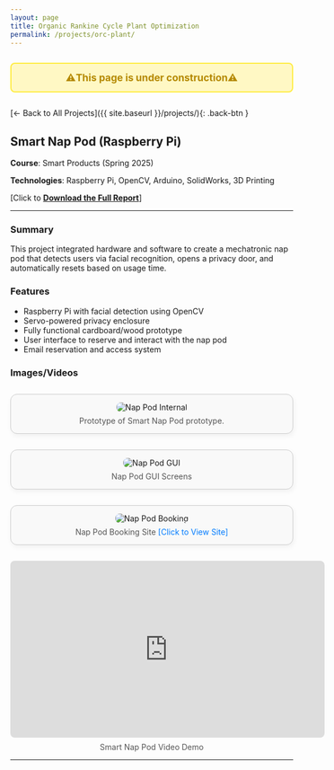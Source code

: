 ```yaml
---
layout: page
title: Organic Rankine Cycle Plant Optimization
permalink: /projects/orc-plant/
---
```

<!-- Under Construction -->
<div style="display: flex; align-items: center; justify-content: center; gap: 12px; background-color: #fff8c4; padding: 1em; border: 2px solid #ffec3d; border-radius: 8px; margin: 2em 0;">
  <strong style="font-size: 1.25em; color: #b58900;">⚠️This page is under construction⚠️</strong>
</div>

[← Back to All Projects]({{ site.baseurl }}/projects/){: .back-btn }

<style>
.back-btn {
  display: inline-block;
  margin-top: 1em;
  margin-bottom: 2em;
  background-color: #eee;
  color: #333;
  padding: 0.5em 1em;
  border-radius: 8px;
  text-decoration: none;
  font-size: 0.9em;
  transition: background-color 0.2s ease;
}
.back-btn:hover {
  background-color: #ddd;
}
</style>

## Smart Nap Pod (Raspberry Pi)

**Course**: Smart Products (Spring 2025)

**Technologies**: Raspberry Pi, OpenCV, Arduino, SolidWorks, 3D Printing

[Click to [**Download the Full Report**](https://buckeyemailosu-my.sharepoint.com/:b:/g/personal/einstein_15_buckeyemail_osu_edu/EYr96sVKf_dDvc53n9DVc3gBzIeyYqYa_lcQ5s56TYEvfg?e=wsoaTq)]

---

### Summary
This project integrated hardware and software to create a mechatronic nap pod that detects users via facial recognition, opens a privacy door, and automatically resets based on usage time.

### Features
- Raspberry Pi with facial detection using OpenCV
- Servo-powered privacy enclosure
- Fully functional cardboard/wood prototype
- User interface to reserve and interact with the nap pod
- Email reservation and access system

### Images/Videos
<!-- Nap Pod Prototype -->
<figure style="
  max-width: 600px;
  margin: 2em auto;
  padding: 1em;
  border: 1px solid #ccc;
  border-radius: 12px;
  background-color: #f9f9f9;
  text-align: center;
  box-shadow: 2px 4px 10px rgba(0,0,0,0.05);
">
  <img src="{{ site.baseurl }}/assets/img/projects/nap_pod.png" alt="Nap Pod Internal" style="max-width:100%; border-radius: 8px;">
  <figcaption style="margin-top: 0.5em; color: #555;">Prototype of Smart Nap Pod prototype.</figcaption>
</figure>

<!-- GUI -->
<figure style="
  max-width: 600px;
  margin: 2em auto;
  padding: 1em;
  border: 1px solid #ccc;
  border-radius: 12px;
  background-color: #f9f9f9;
  text-align: center;
  box-shadow: 2px 4px 10px rgba(0,0,0,0.05);
">
  <img src="{{ site.baseurl }}/assets/img/projects/nap_pod_gui.png" alt="Nap Pod GUI" style="max-width:100%; border-radius: 8px;">
  <figcaption style="margin-top: 0.5em; color: #555;">Nap Pod GUI Screens</figcaption>
</figure>

<!-- Booking Page -->
<figure style="
  max-width: 600px;
  margin: 2em auto;
  padding: 1em;
  border: 1px solid #ccc;
  border-radius: 12px;
  background-color: #f9f9f9;
  text-align: center;
  box-shadow: 2px 4px 10px rgba(0,0,0,0.05);
">
  <img src="{{ site.baseurl }}/assets/img/projects/nap_pod_booking.png" alt="Nap Pod Booking" style="max-width:100%; border-radius: 8px;">
  <figcaption style="margin-top: 0.5em; color: #555;">
  Nap Pod Booking Site
  <a href="https://outlook.office.com/book/SleepPod@buckeyemail.osu.edu/" target="_blank" style="color: #007bff; text-decoration: none;">
    [Click to View Site]
  </a>
  </figcaption>
</figure>

<!-- Demonstration -->
<div style="text-align: center;">
  <iframe src="https://drive.google.com/file/d/12-9Qq1Vb3uFZoWyvIeGHRKQnCA1Lx7GY/preview"
          width="560" height="315"
          allow="autoplay"
          style="border-radius: 8px; border: none;">
  </iframe>
  <p style="margin-top: 8px; color: #555;">
    Smart Nap Pod Video Demo
  </p>
</div>

---